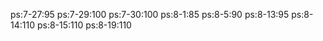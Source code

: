 ps:7-27:95
ps:7-29:100
ps:7-30:100
ps:8-1:85
ps:8-5:90
ps:8-13:95
ps:8-14:110
ps:8-15:110
ps:8-19:110
